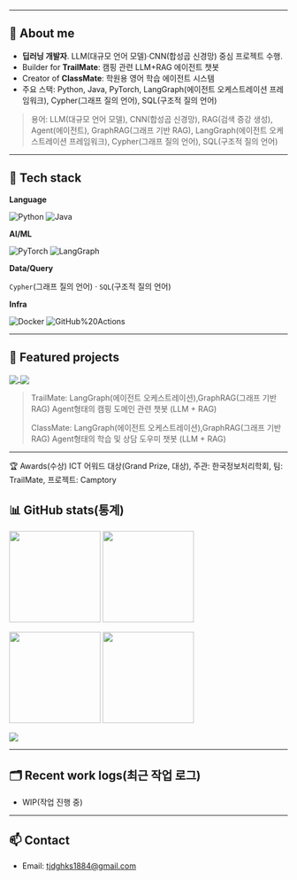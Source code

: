 

---

## 🚀 About me
- **딥러닝 개발자**. LLM(대규모 언어 모델)·CNN(합성곱 신경망) 중심 프로젝트 수행.
- Builder for **TrailMate**: 캠핑 관련 LLM+RAG 에이전트 챗봇
- Creator of **ClassMate**: 학원용 영어 학습 에이전트 시스템
- 주요 스택: Python, Java, PyTorch, LangGraph(에이전트 오케스트레이션 프레임워크), Cypher(그래프 질의 언어), SQL(구조적 질의 언어)

> 용어: LLM(대규모 언어 모델), CNN(합성곱 신경망), RAG(검색 증강 생성), Agent(에이전트), GraphRAG(그래프 기반 RAG), LangGraph(에이전트 오케스트레이션 프레임워크), Cypher(그래프 질의 언어), SQL(구조적 질의 언어)

---

## 🧰 Tech stack

**Language**

![Python](https://img.shields.io/badge/Python-3776AB?logo=python&logoColor=white)
![Java](https://img.shields.io/badge/Java-007396?logo=openjdk&logoColor=white)

**AI/ML**

![PyTorch](https://img.shields.io/badge/PyTorch-EE4C2C?logo=pytorch&logoColor=white)
![LangGraph](https://img.shields.io/badge/LangGraph-0A0A0A?logo=graph&logoColor=white)

**Data/Query**

`Cypher`(그래프 질의 언어) · `SQL`(구조적 질의 언어)

**Infra**

![Docker](https://img.shields.io/badge/Docker-2496ED?logo=docker&logoColor=white)
![GitHub%20Actions](https://img.shields.io/badge/GitHub_Actions-2088FF?logo=githubactions&logoColor=white)

---

## 📌 Featured projects

<a href="https://github.com/krnooby/TrailMate">
  <img align="center" src="https://github-readme-stats.vercel.app/api/pin/?username=krnooby&repo=TrailMate&show_owner=true" />
</a>

<a href="https://github.com/krnooby/ClassMate">
  <img align="center" src="https://github-readme-stats.vercel.app/api/pin/?username=krnooby&repo=ClassMate&show_owner=true" />
</a>

> TrailMate: LangGraph(에이전트 오케스트레이션),GraphRAG(그래프 기반 RAG) Agent형태의 캠핑 도메인 관련 챗봇 (LLM + RAG) 
>
> ClassMate: LangGraph(에이전트 오케스트레이션),GraphRAG(그래프 기반 RAG) Agent형태의 학습 및 상담 도우미 챗봇 (LLM + RAG)

---
🏆 Awards(수상)
ICT 어워드 대상(Grand Prize, 대상), 주관: 한국정보처리학회, 팀: TrailMate, 프로젝트: Camptory

## 📊 GitHub stats(통계)

<p>
  <img height="165" src="https://github-readme-stats.vercel.app/api?username=krnooby&show_icons=true&rank_icon=github&include_all_commits=true&theme=transparent" />
  <img height="165" src="https://github-readme-stats.vercel.app/api/top-langs/?username=krnooby&layout=compact&langs_count=10&theme=transparent" />
</p>

<p>
  <img height="165" src="https://streak-stats.demolab.com?user=krnooby&theme=transparent" />
  <img height="165" src="https://github-profile-trophy.vercel.app/?username=krnooby&theme=flat&no-frame=true&margin-w=15" />
</p>

<p>
  <img src="https://github-readme-activity-graph.vercel.app/graph?username=krnooby&theme=github-compact" />
</p>

---

## 🗂️ Recent work logs(최근 작업 로그)

<!-- 예: GitHub Actions로 자동 갱신. 필요시 사용. -->
<!-- BLOG-POST-LIST:START -->
- WIP(작업 진행 중)
<!-- BLOG-POST-LIST:END -->

---

## 📫 Contact

- Email: tjdghks1884@gmail.com

